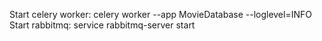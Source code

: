 Start celery worker: celery worker --app MovieDatabase --loglevel=INFO
Start rabbitmq: service rabbitmq-server start
